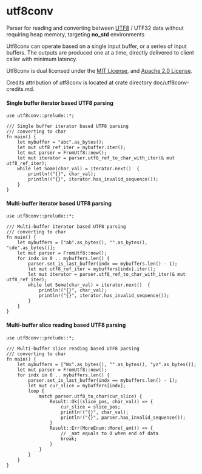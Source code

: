 utf8conv
===


Parser for reading and converting between [UTF8](https://en.wikipedia.org/wiki/UTF-8) / UTF32 data without requiring heap memory, targeting **no_std** environments

Utf8conv can operate based on a single input buffer, or a series of input buffers.  The outputs are produced one at a time, directly delivered to client caller with minimum latency.

Utf8conv is dual licensed under the [MIT License](https://mit-license.org/), and [Apache 2.0 License](https://www.apache.org/licenses/LICENSE-2.0.html).

Credits attribution of utf8conv is located at crate directory doc/utf8conv-credits.md.

#### Single buffer iterator based UTF8 parsing

```
use utf8conv::prelude::*;

/// Single buffer iterator based UTF8 parsing
/// converting to char
fn main() {
    let mybuffer = "abc".as_bytes();
    let mut utf8_ref_iter = mybuffer.iter();
    let mut parser = FromUtf8::new();
    let mut iterator = parser.utf8_ref_to_char_with_iter(& mut utf8_ref_iter);
    while let Some(char_val) = iterator.next()  {
        println!("{}", char_val);
        println!("{}", iterator.has_invalid_sequence());
    }
}

```

#### Multi-buffer iterator based UTF8 parsing

```
use utf8conv::prelude::*;

/// Multi-buffer iterator based UTF8 parsing
/// converting to char
fn main() {
    let mybuffers = ["ab".as_bytes(), "".as_bytes(), "cde".as_bytes()];
    let mut parser = FromUtf8::new();
    for indx in 0 .. mybuffers.len() {
        parser.set_is_last_buffer(indx == mybuffers.len() - 1);
        let mut utf8_ref_iter = mybuffers[indx].iter();
        let mut iterator = parser.utf8_ref_to_char_with_iter(& mut utf8_ref_iter);
        while let Some(char_val) = iterator.next()  {
            println!("{}", char_val);
            println!("{}", iterator.has_invalid_sequence());
        }
    }
}
```

#### Multi-buffer slice reading based UTF8 parsing

```
use utf8conv::prelude::*;

/// Multi-buffer slice reading based UTF8 parsing
/// converting to char
fn main() {
    let mybuffers = ["Wx".as_bytes(), "".as_bytes(), "yz".as_bytes()];
    let mut parser = FromUtf8::new();
    for indx in 0 .. mybuffers.len() {
        parser.set_is_last_buffer(indx == mybuffers.len() - 1);
        let mut cur_slice = mybuffers[indx];
        loop {
            match parser.utf8_to_char(cur_slice) {
                Result::Ok((slice_pos, char_val)) => {
                    cur_slice = slice_pos;
                    println!("{}", char_val);
                    println!("{}", parser.has_invalid_sequence());
                }
                Result::Err(MoreEnum::More(_amt)) => {
                    // _amt equals to 0 when end of data
                    break;
                }
            }
        }
    }
}
```
